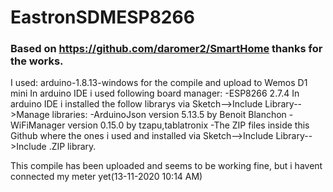 # EastronSDMESP8266

### Based on https://github.com/daromer2/SmartHome thanks for the works.

I used: arduino-1.8.13-windows for the compile and upload to Wemos D1 mini
In arduino IDE i used following board manager: 
-ESP8266 2.7.4
In arduino IDE i installed the follow librarys via Sketch-->Include Library-->Manage libraries:
-ArduinoJson version 5.13.5 by Benoit Blanchon
-WiFiManager version 0.15.0 by tzapu,tablatronix
-The ZIP files inside this Github where the ones i used and installed via Sketch-->Include Library-->Include .ZIP library.

This compile has been uploaded and seems to be working fine, but i havent connected my meter yet(13-11-2020 10:14 AM)
